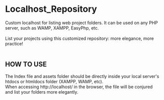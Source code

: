 # Localhost_Repository
Custom localhost for listing web project folders. It can be used on any PHP server, such as WAMP, XAMPP, EasyPhp, etc. 
<br /><br />
List your projects using this customized repository: more elegance, more practice!
<br /><br />
## HOW TO USE
The Index file and assets folder should be directly inside your local server's htdocs or htmldocs folder (XAMPP, WAMP, etc).
<br />
When accessing http://localhost/ in the browser, the file will be conjured and list your folders more elegantly. 
